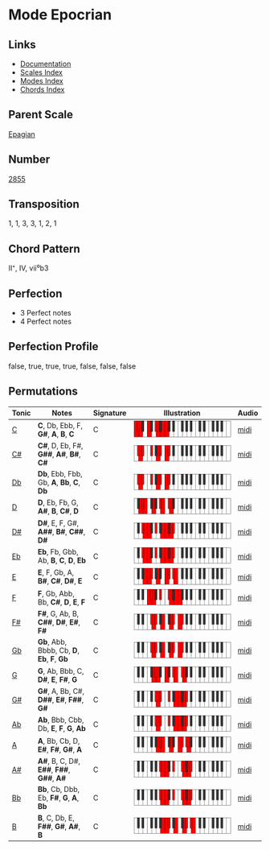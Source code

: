 # Mode Epocrian

## Links

- [Documentation](README.md)
- [Scales Index](Scales.md)
- [Modes Index](Modes.md)
- [Chords Index](Chords.md)

## Parent Scale

[Epagian](ScaleEpagian.md)

## Number

[2855](https://ianring.com/musictheory/scales/2855)

## Transposition

1, 1, 3, 3, 1, 2, 1

## Chord Pattern

II⁺, IV, vii⁰b3

## Perfection

- 3 Perfect notes
- 4 Perfect notes

## Perfection Profile

false, true, true, true, false, false, false

## Permutations

| Tonic | Notes | Signature | Illustration | Audio |
|-------|-------|-----------|--------------|-------|
| [C](ModeCNaturalEpocrian.md) | **C**, Db, Ebb, F, **G#**, **A**, **B**, **C** | C | ![CNaturalEpocrian](ModeCNaturalEpocrian.png) | [midi](https://github.com/edipermadi/music/blob/main/docs/ModeCNaturalEpocrian.mid?raw=true) |
| [C#](ModeCSharpEpocrian.md) | **C#**, D, Eb, F#, **G##**, **A#**, **B#**, **C#** | C | ![CSharpEpocrian](ModeCSharpEpocrian.png) | [midi](https://github.com/edipermadi/music/blob/main/docs/ModeCSharpEpocrian.mid?raw=true) |
| [Db](ModeDFlatEpocrian.md) | **Db**, Ebb, Fbb, Gb, **A**, **Bb**, **C**, **Db** | C | ![DFlatEpocrian](ModeDFlatEpocrian.png) | [midi](https://github.com/edipermadi/music/blob/main/docs/ModeDFlatEpocrian.mid?raw=true) |
| [D](ModeDNaturalEpocrian.md) | **D**, Eb, Fb, G, **A#**, **B**, **C#**, **D** | C | ![DNaturalEpocrian](ModeDNaturalEpocrian.png) | [midi](https://github.com/edipermadi/music/blob/main/docs/ModeDNaturalEpocrian.mid?raw=true) |
| [D#](ModeDSharpEpocrian.md) | **D#**, E, F, G#, **A##**, **B#**, **C##**, **D#** | C | ![DSharpEpocrian](ModeDSharpEpocrian.png) | [midi](https://github.com/edipermadi/music/blob/main/docs/ModeDSharpEpocrian.mid?raw=true) |
| [Eb](ModeEFlatEpocrian.md) | **Eb**, Fb, Gbb, Ab, **B**, **C**, **D**, **Eb** | C | ![EFlatEpocrian](ModeEFlatEpocrian.png) | [midi](https://github.com/edipermadi/music/blob/main/docs/ModeEFlatEpocrian.mid?raw=true) |
| [E](ModeENaturalEpocrian.md) | **E**, F, Gb, A, **B#**, **C#**, **D#**, **E** | C | ![ENaturalEpocrian](ModeENaturalEpocrian.png) | [midi](https://github.com/edipermadi/music/blob/main/docs/ModeENaturalEpocrian.mid?raw=true) |
| [F](ModeFNaturalEpocrian.md) | **F**, Gb, Abb, Bb, **C#**, **D**, **E**, **F** | C | ![FNaturalEpocrian](ModeFNaturalEpocrian.png) | [midi](https://github.com/edipermadi/music/blob/main/docs/ModeFNaturalEpocrian.mid?raw=true) |
| [F#](ModeFSharpEpocrian.md) | **F#**, G, Ab, B, **C##**, **D#**, **E#**, **F#** | C | ![FSharpEpocrian](ModeFSharpEpocrian.png) | [midi](https://github.com/edipermadi/music/blob/main/docs/ModeFSharpEpocrian.mid?raw=true) |
| [Gb](ModeGFlatEpocrian.md) | **Gb**, Abb, Bbbb, Cb, **D**, **Eb**, **F**, **Gb** | C | ![GFlatEpocrian](ModeGFlatEpocrian.png) | [midi](https://github.com/edipermadi/music/blob/main/docs/ModeGFlatEpocrian.mid?raw=true) |
| [G](ModeGNaturalEpocrian.md) | **G**, Ab, Bbb, C, **D#**, **E**, **F#**, **G** | C | ![GNaturalEpocrian](ModeGNaturalEpocrian.png) | [midi](https://github.com/edipermadi/music/blob/main/docs/ModeGNaturalEpocrian.mid?raw=true) |
| [G#](ModeGSharpEpocrian.md) | **G#**, A, Bb, C#, **D##**, **E#**, **F##**, **G#** | C | ![GSharpEpocrian](ModeGSharpEpocrian.png) | [midi](https://github.com/edipermadi/music/blob/main/docs/ModeGSharpEpocrian.mid?raw=true) |
| [Ab](ModeAFlatEpocrian.md) | **Ab**, Bbb, Cbb, Db, **E**, **F**, **G**, **Ab** | C | ![AFlatEpocrian](ModeAFlatEpocrian.png) | [midi](https://github.com/edipermadi/music/blob/main/docs/ModeAFlatEpocrian.mid?raw=true) |
| [A](ModeANaturalEpocrian.md) | **A**, Bb, Cb, D, **E#**, **F#**, **G#**, **A** | C | ![ANaturalEpocrian](ModeANaturalEpocrian.png) | [midi](https://github.com/edipermadi/music/blob/main/docs/ModeANaturalEpocrian.mid?raw=true) |
| [A#](ModeASharpEpocrian.md) | **A#**, B, C, D#, **E##**, **F##**, **G##**, **A#** | C | ![ASharpEpocrian](ModeASharpEpocrian.png) | [midi](https://github.com/edipermadi/music/blob/main/docs/ModeASharpEpocrian.mid?raw=true) |
| [Bb](ModeBFlatEpocrian.md) | **Bb**, Cb, Dbb, Eb, **F#**, **G**, **A**, **Bb** | C | ![BFlatEpocrian](ModeBFlatEpocrian.png) | [midi](https://github.com/edipermadi/music/blob/main/docs/ModeBFlatEpocrian.mid?raw=true) |
| [B](ModeBNaturalEpocrian.md) | **B**, C, Db, E, **F##**, **G#**, **A#**, **B** | C | ![BNaturalEpocrian](ModeBNaturalEpocrian.png) | [midi](https://github.com/edipermadi/music/blob/main/docs/ModeBNaturalEpocrian.mid?raw=true) |
